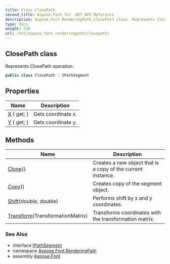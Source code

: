 ```yaml
---
title: Class ClosePath
second_title: Aspose.Font for .NET API Reference
description: Aspose.Font.RenderingPath.ClosePath class. Represents ClosePath operation
type: docs
weight: 530
url: /net/aspose.font.renderingpath/closepath/
---
```

## ClosePath class

Represents ClosePath operation.

```csharp
public class ClosePath : IPathSegment
```

## Properties

| Name | Description |
| --- | --- |
| [X](../../aspose.font.renderingpath/closepath/x/) { get; } | Gets coordinate x. |
| [Y](../../aspose.font.renderingpath/closepath/y/) { get; } | Gets coordinate y. |

## Methods

| Name | Description |
| --- | --- |
| [Clone](../../aspose.font.renderingpath/closepath/clone/)() | Creates a new object that is a copy of the current instance. |
| [Copy](../../aspose.font.renderingpath/closepath/copy/)() | Creates copy of the segment object. |
| [Shift](../../aspose.font.renderingpath/closepath/shift/)(double, double) | Performs shift by x and y coordinates. |
| [Transform](../../aspose.font.renderingpath/closepath/transform/)(TransformationMatrix) | Transforms coordinates with the transformation matrix. |

### See Also

* interface [IPathSegment](../ipathsegment/)
* namespace [Aspose.Font.RenderingPath](../../aspose.font.renderingpath/)
* assembly [Aspose.Font](../../)


